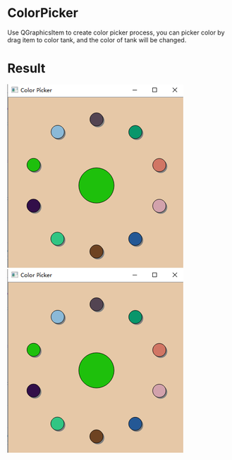 # ColorPicker
Use QGraphicsItem to create color picker process, you can picker color by drag item to color tank, and the color of tank will be changed.
# Result
![Capture](picker.PNG)
![Picker](picker.PNG)
